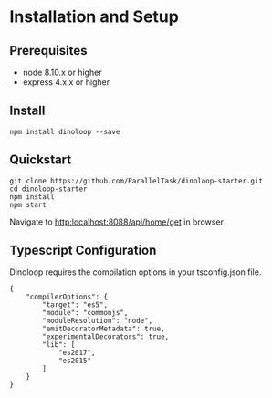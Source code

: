 # Installation and Setup

## Prerequisites

* node 8.10.x or higher 
* express 4.x.x or higher

## Install

```
npm install dinoloop --save
```

## Quickstart

```
git clone https://github.com/ParallelTask/dinoloop-starter.git
cd dinoloop-starter
npm install
npm start
```
Navigate to [http:localhost:8088/api/home/get](http:localhost:8088/api/home/get) in browser

## Typescript Configuration
Dinoloop requires the compilation options in your tsconfig.json file.

```
{
    "compilerOptions": {
        "target": "es5",
        "module": "commonjs",
        "moduleResolution": "node",
        "emitDecoratorMetadata": true,
        "experimentalDecorators": true,
        "lib": [
            "es2017",
            "es2015"
        ]
    }
}
```
